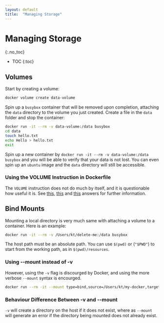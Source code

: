 ```yaml
---
layout: default
title:  "Managing Storage"
---
```


# Managing Storage
{:.no_toc}

* TOC
{:toc}

## Volumes
Start by creating a volume:

```bash
docker volume create data-volume
```

Spin up a `busybox` container that will be removed upon completion, attaching the `data` directory to the volume you just created. Create a file in the `data` folder and stop the container:

```bash
docker run -it --rm -v data-volume:/data busybox
cd data
touch hello.txt
echo Hello > hello.txt
exit
```

Spin up a new container by `docker run -it --rm -v data-volume:/data busybox` and you will be able to verify that your data is not lost. You can even spin up an `ubuntu` image and the `data` directory will still be accessible. 

### Using the VOLUME Instruction in Dockerfile
The `VOLUME` instruction does not do much by itself, and it is questionable how useful it is. See [this](https://stackoverflow.com/a/49620544), [this](https://stackoverflow.com/a/46992367/1173112) and [this](https://stackoverflow.com/a/58248523) answers for further information.

## Bind Mounts
Mounting a local directory is very much same with attaching a volume to a container. Here is an example:

```bash
docker run -it --rm -v /Users/kt/delete-me:/data busybox
```

The host path must be an absolute path. You can use `$(pwd)` or (`"$PWD"`) to start from the working path, as in `$(pwd)/resources`. 

### Using --mount instead of -v
However, using the `-v` flag is discourged by Docker, and using the more verbose `--mount` syntax is encourged. 

```bash
docker run --rm -it --mount type=bind,source=/Users/kt/my-docker,target=/my-docker busybox
```

### Behaviour Difference Between -v and --mount
`-v` will create a directory on the host if it does not exist, where as `--mount` will generate an error if the directory being mounted does not already exist.
